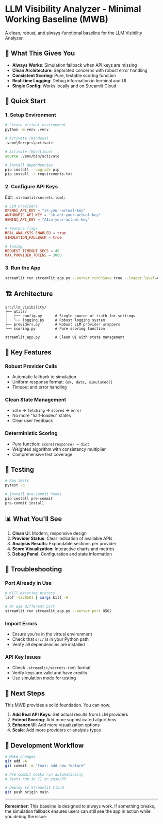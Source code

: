 # LLM Visibility Analyzer - Minimal Working Baseline (MWB)

A clean, robust, and always-functional baseline for the LLM Visibility Analyzer.

## 🎯 What This Gives You

- **Always Works**: Simulation fallback when API keys are missing
- **Clean Architecture**: Separated concerns with robust error handling
- **Consistent Scoring**: Pure, testable scoring function
- **Real-time Logging**: Debug information in terminal and UI
- **Single Config**: Works locally and on Streamlit Cloud

## 🚀 Quick Start

### 1. Setup Environment
```bash
# Create virtual environment
python -m venv .venv

# Activate (Windows)
.venv\Scripts\activate

# Activate (Mac/Linux)
source .venv/bin/activate

# Install dependencies
pip install --upgrade pip
pip install -r requirements.txt
```

### 2. Configure API Keys
Edit `.streamlit/secrets.toml`:
```toml
# LLM Providers
OPENAI_API_KEY = "sk-your-actual-key"
ANTHROPIC_API_KEY = "sk-ant-your-actual-key"
GEMINI_API_KEY = "AIza-your-actual-key"

# Feature flags
REAL_ANALYSIS_ENABLED = true
SIMULATION_FALLBACK = true

# Tuning
REQUEST_TIMEOUT_SECS = 45
MAX_PROVIDER_TOKENS = 3000
```

### 3. Run the App
```bash
streamlit run streamlit_app.py --server.runOnSave true --logger.level=debug
```

## 🏗️ Architecture

```
src/llm_visibility/
├── utils/
│   ├── config.py      # Single source of truth for settings
│   └── logging.py     # Robust logging system
├── providers.py       # Robust LLM provider wrappers
└── scoring.py         # Pure scoring function

streamlit_app.py       # Clean UI with state management
```

## 🔧 Key Features

### Robust Provider Calls
- Automatic fallback to simulation
- Uniform response format: `{ok, data, simulated?}`
- Timeout and error handling

### Clean State Management
- `idle` → `fetching` → `scored` → `error`
- No more "half-loaded" states
- Clear user feedback

### Deterministic Scoring
- Pure function: `score(response) → dict`
- Weighted algorithm with consistency multiplier
- Comprehensive test coverage

## 🧪 Testing

```bash
# Run tests
pytest -q

# Install pre-commit hooks
pip install pre-commit
pre-commit install
```

## 📊 What You'll See

1. **Clean UI**: Modern, responsive design
2. **Provider Status**: Clear indication of available APIs
3. **Analysis Results**: Expandable sections per provider
4. **Score Visualization**: Interactive charts and metrics
5. **Debug Panel**: Configuration and state information

## 🚨 Troubleshooting

### Port Already in Use
```bash
# Kill existing process
lsof -ti:8501 | xargs kill -9

# Or use different port
streamlit run streamlit_app.py --server.port 8502
```

### Import Errors
- Ensure you're in the virtual environment
- Check that `src/` is in your Python path
- Verify all dependencies are installed

### API Key Issues
- Check `.streamlit/secrets.toml` format
- Verify keys are valid and have credits
- Use simulation mode for testing

## 🔄 Next Steps

This MWB provides a solid foundation. You can now:

1. **Add Real API Keys**: Get actual results from LLM providers
2. **Extend Scoring**: Add more sophisticated algorithms
3. **Enhance UI**: Add more visualization options
4. **Scale**: Add more providers or analysis types

## 📝 Development Workflow

```bash
# Make changes
git add -A
git commit -m "feat: add new feature"

# Pre-commit hooks run automatically
# Tests run in CI on push/PR

# Deploy to Streamlit Cloud
git push origin main
```

---

**Remember**: This baseline is designed to always work. If something breaks, the simulation fallback ensures users can still see the app in action while you debug the issue. 
